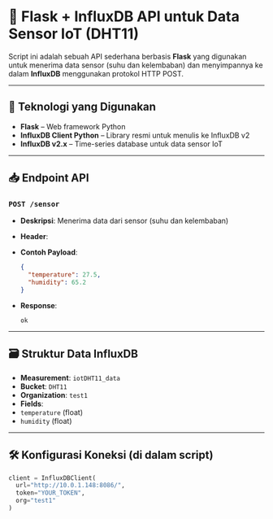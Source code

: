 # 📡 Flask + InfluxDB API untuk Data Sensor IoT (DHT11)

Script ini adalah sebuah API sederhana berbasis **Flask** yang digunakan untuk menerima data sensor (suhu dan kelembaban) dan menyimpannya ke dalam **InfluxDB** menggunakan protokol HTTP POST.

---

## 🔧 Teknologi yang Digunakan

- **Flask** – Web framework Python
- **InfluxDB Client Python** – Library resmi untuk menulis ke InfluxDB v2
- **InfluxDB v2.x** – Time-series database untuk data sensor IoT

---

## 📥 Endpoint API

### `POST /sensor`

- **Deskripsi**: Menerima data dari sensor (suhu dan kelembaban)
- **Header**: 
- **Contoh Payload**:
  ```json
  {
    "temperature": 27.5,
    "humidity": 65.2
  }
  ```

- **Response**:
  ```
  ok
  ```

---

## 🗃️ Struktur Data InfluxDB

- **Measurement**: `iotDHT11_data`
- **Bucket**: `DHT11`
- **Organization**: `test1`
- **Fields**:
- `temperature` (float)
- `humidity` (float)

---

## 🛠️ Konfigurasi Koneksi (di dalam script)

```python
client = InfluxDBClient(
  url="http://10.0.1.148:8086/",
  token="YOUR_TOKEN",
  org="test1"
)
